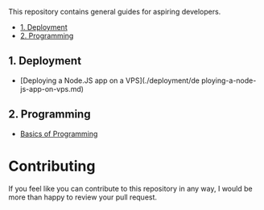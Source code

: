 This repository contains general guides for aspiring developers.

- [1. Deployment](#1-deployment)
- [2. Programming](#2-programming)

## 1. Deployment
- [Deploying a Node.JS app on a VPS](./deployment/de
ploying-a-node-js-app-on-vps.md)

## 2. Programming
- [Basics of Programming](./programming/basics.md)

# Contributing

If you feel like you can contribute to this repository in any way, I would be more than happy to review your pull request.
